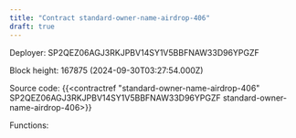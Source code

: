 ```yaml
---
title: "Contract standard-owner-name-airdrop-406"
draft: true
---
```

Deployer: SP2QEZ06AGJ3RKJPBV14SY1V5BBFNAW33D96YPGZF


 



Block height: 167875 (2024-09-30T03:27:54.000Z)

Source code: {{<contractref "standard-owner-name-airdrop-406" SP2QEZ06AGJ3RKJPBV14SY1V5BBFNAW33D96YPGZF standard-owner-name-airdrop-406>}}

Functions:


